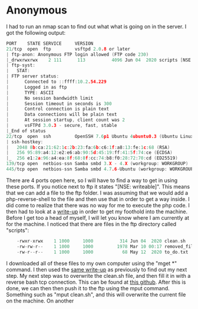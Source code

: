 # Anonymous

I had to run an nmap scan to find out what what is going on in the server. I got the following output:

```c
PORT    STATE SERVICE     VERSION
21/tcp  open  ftp         vsftpd 2.0.8 or later
| ftp-anon: Anonymous FTP login allowed (FTP code 230)
|_drwxrwxrwx    2 111      113          4096 Jun 04  2020 scripts [NSE: writeable]
| ftp-syst:
|   STAT:
| FTP server status:
|      Connected to ::ffff:10.2.54.229
|      Logged in as ftp
|      TYPE: ASCII
|      No session bandwidth limit
|      Session timeout in seconds is 300
|      Control connection is plain text
|      Data connections will be plain text
|      At session startup, client count was 2
|      vsFTPd 3.0.3 - secure, fast, stable
|_End of status
22/tcp  open  ssh         OpenSSH 7.6p1 Ubuntu 4ubuntu0.3 (Ubuntu Linux; protocol 2.0)
| ssh-hostkey:
|   2048 8b:ca:21:62:1c:2b:23:fa:6b:c6:1f:a8:13:fe:1c:68 (RSA)
|   256 95:89:a4:12:e2:e6:ab:90:5d:45:19:ff:41:5f:74:ce (ECDSA)
|_  256 e1:2a:96:a4:ea:8f:68:8f:cc:74:b8:f0:28:72:70:cd (ED25519)
139/tcp open  netbios-ssn Samba smbd 3.X - 4.X (workgroup: WORKGROUP)
445/tcp open  netbios-ssn Samba smbd 4.7.6-Ubuntu (workgroup: WORKGROUP)
```

There are 4 ports open here, so I will have to find a way to get in using these ports. If you notice next to ftp it states "\[NSE: writeable\]". This means that we can add a file to the ftp folder. I was assuming that we would add a php-reverse-shell to the file and then use that in order to get a way inside. I did come to realize that there was no way for me to execute the php code. I then had to look at a [write-up](https://m0ndzon3.blogspot.com/2020/06/tryhackme-write-up-anonymous.html) in order to get my foothold into the machine. Before I get too a head of myself, I will let you know where I am currently at for the machine. I noticed that there are files in the ftp directory called "scripts":

```c
	-rwxr-xrwx    1 1000     1000          314 Jun 04  2020 clean.sh
	-rw-rw-r--    1 1000     1000         1978 Mar 10 00:17 removed_files.log
	-rw-r--r--    1 1000     1000           68 May 12  2020 to_do.txt
```

I downloaded all of these files to my own computer using the "mget \*" command. I then used the [same write-up](https://m0ndzon3.blogspot.com/2020/06/tryhackme-write-up-anonymous.html) as previously to find out my next step. My next step was to overwrite the clean.sh file, and then fill it in with a reverse bash tcp connection. This can be found at [this github](https://github.com/swisskyrepo/PayloadsAllTheThings/blob/master/Methodology%20and%20Resources/Reverse%20Shell%20Cheatsheet.md#bash-tcp). After this is done, we can then then push it to the ftp using the mput command. Something such as "mput clean.sh", and this will overwrite the current file on the machine. On another 

